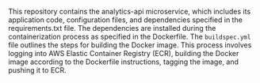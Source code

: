 This repository contains the analytics-api microservice, which includes its application code, configuration files, and dependencies specified in the requirements.txt file. The dependencies are installed during the containerization process as specified in the Dockerfile. The `buildspec.yml` file outlines the steps for building the Docker image. This process involves logging into AWS Elastic Container Registry (ECR), building the Docker image according to the Dockerfile instructions, tagging the image, and pushing it to ECR. 
